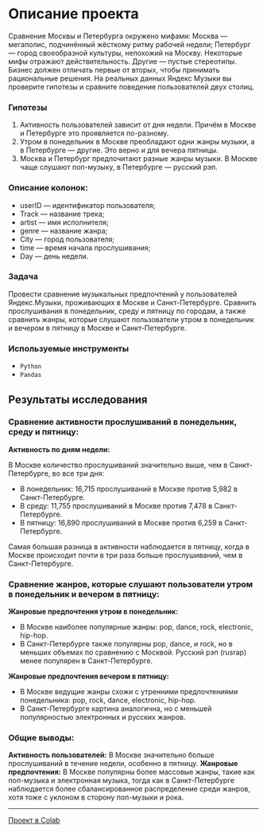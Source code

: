 # Описание проекта
Сравнение Москвы и Петербурга окружено мифами:
Москва — мегаполис, подчинённый жёсткому ритму рабочей недели;
Петербург — город своеобразной культуры, непохожий на Москву.
Некоторые мифы отражают действительность. Другие — пустые стереотипы. Бизнес должен отличать первые от вторых, чтобы принимать рациональные решения. На реальных данных Яндекс Музыки вы проверите гипотезы и сравните поведение пользователей двух столиц.

### Гипотезы
1. Активность пользователей зависит от дня недели. Причём в Москве и Петербурге это проявляется по-разному.
2. Утром в понедельник в Москве преобладают одни жанры музыки, а в Петербурге — другие. Это верно и для вечера пятницы.
3. Москва и Петербург предпочитают разные жанры музыки. В Москве чаще слушают поп-музыку, в Петербурге — русский рэп.

### Описание колонок:
- userID — идентификатор пользователя;
- Track — название трека;
- artist — имя исполнителя;
- genre — название жанра;
- City — город пользователя;
- time — время начала прослушивания;
- Day — день недели.

### Задача
Провести сравнение музыкальных предпочтений у пользователей Яндекс.Музыки, проживающих в Москве и Санкт-Петербурге. Сравнить прослушивания в понедельник, среду и пятницу по городам, а также сравнить жанры, которые слушают пользователи утром в понедельник и вечером в пятницу в Москве и Санкт-Петербурге.

### Используемые инструменты
- `Python`
- `Pandas`

## Результаты исследования 
### Сравнение активности прослушиваний в понедельник, среду и пятницу:
**Активность по дням недели:**

В Москве количество прослушиваний значительно выше, чем в Санкт-Петербурге, во все три дня:
- В понедельник: 16,715 прослушиваний в Москве против 5,982 в Санкт-Петербурге.
- В среду: 11,755 прослушиваний в Москве против 7,478 в Санкт-Петербурге.
- В пятницу: 16,890 прослушиваний в Москве против 6,259 в Санкт-Петербурге.

Самая большая разница в активности наблюдается в пятницу, когда в Москве происходит почти в три раза больше прослушиваний, чем в Санкт-Петербурге.

### Сравнение жанров, которые слушают пользователи утром в понедельник и вечером в пятницу:
**Жанровые предпочтения утром в понедельник:**
- В Москве наиболее популярные жанры: pop, dance, rock, electronic, hip-hop.
- В Санкт-Петербурге также популярны pop, dance, и rock, но в меньших объемах по сравнению с Москвой. Русский рэп (rusrap) менее популярен в Санкт-Петербурге.

**Жанровые предпочтения вечером в пятницу:**
- В Москве ведущие жанры схожи с утренними предпочтениями понедельника: pop, rock, dance, electronic, hip-hop.
- В Санкт-Петербурге картина аналогична, но с меньшей популярностью электронных и русских жанров.

### Общие выводы:
**Активность пользователей:** В Москве значительно больше прослушиваний в течение недели, особенно в пятницу.
**Жанровые предпочтения:** В Москве популярны более массовые жанры, такие как поп-музыка и электронная музыка, тогда как в Санкт-Петербурге наблюдается более сбалансированное распределение среди жанров, хотя тоже с уклоном в сторону поп-музыки и рока.

---
[Проект в Colab](https://colab.research.google.com/drive/1EUTePXeClj68BYibNVRQhdS378wfqCuE?usp=sharing)
